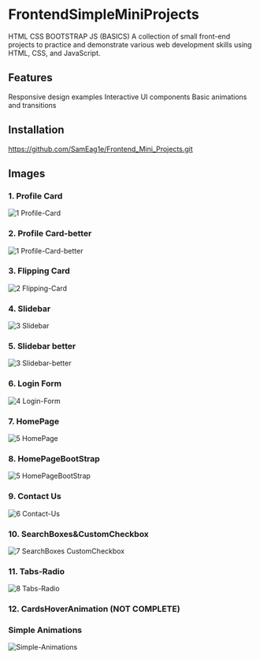 # FrontendSimpleMiniProjects
HTML CSS BOOTSTRAP JS (BASICS)
A collection of small front-end projects to practice and demonstrate various web development skills using HTML, CSS, and JavaScript.

## Features
Responsive design examples
Interactive UI components
Basic animations and transitions

## Installation
https://github.com/SamEag1e/Frontend_Mini_Projects.git

## Images

### 1. Profile Card
![1  Profile-Card](0.images/1.ProfileCard.png)

### 2. Profile Card-better
![1  Profile-Card-better](0.images/2.ProfileCardBetter.png)

### 3. Flipping Card
![2  Flipping-Card](0.images/3.FlippingCard.png)

### 4. Slidebar
![3  Slidebar](0.images/4.Slidebar.png)

### 5. Slidebar better
![3  Slidebar-better](0.images/5.SlidebarBetter.png)

### 6. Login Form
![4  Login-Form](0.images/6.LoginForm.png)

### 7. HomePage
![5  HomePage](0.images/7.HomePage.png)

### 8. HomePageBootStrap
![5  HomePageBootStrap](0.images/8.HomePageBootStrap.png)

### 9. Contact Us
![6  Contact-Us](0.images/9.ContactUs.png)

### 10. SearchBoxes&CustomCheckbox
![7  SearchBoxes CustomCheckbox](0.images/10.SearchBoxes&CustomCheckbox.png)

### 11. Tabs-Radio
![8  Tabs-Radio](0.images/11.TabsRadio.png)

### 12. CardsHoverAnimation (NOT COMPLETE)

### Simple Animations
![Simple-Animations](0.images/SimpleAnimations.png)
